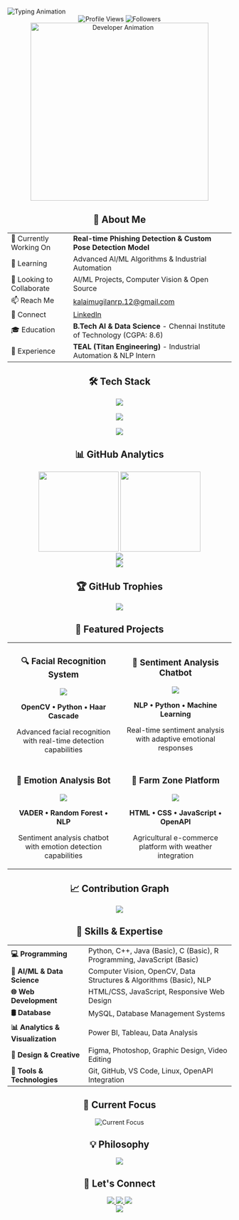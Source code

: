 # <div align="center">
  <img src="https://readme-typing-svg.herokuapp.com?font=Fira+Code&weight=700&size=28&pause=1000&color=00D4FF&center=true&vCenter=true&width=600&lines=Hi%2C+I'm+Kalai+Mugilan;AI+Engineer+%7C+ML+Developer;Crafting+Intelligent+Solutions;Building+the+Future+with+Code" alt="Typing Animation" />
</div>

<div align="center">
  <img src="https://komarev.com/ghpvc/?username=Kalai-Mugilan-1223&label=Profile%20Views&color=00d4ff&style=for-the-badge" alt="Profile Views" />
  <img src="https://img.shields.io/github/followers/Kalai-Mugilan-1223?style=for-the-badge&color=00d4ff" alt="Followers" />
</div>

<div align="center">
  <img src="https://github.com/Kalai-Mugilan-1223/Kalai-Mugilan-1223/blob/main/assets/developer.gif" width="400" alt="Developer Animation" />
</div>

## <div align="center">🚀 About Me</div>

<div align="center">
  <table>
    <tr>
      <td>🔭 Currently Working On</td>
      <td><b>Real-time Phishing Detection & Custom Pose Detection Model</b></td>
    </tr>
    <tr>
      <td>🌱 Learning</td>
      <td>Advanced AI/ML Algorithms & Industrial Automation</td>
    </tr>
    <tr>
      <td>👯 Looking to Collaborate</td>
      <td>AI/ML Projects, Computer Vision & Open Source</td>
    </tr>
    <tr>
      <td>📫 Reach Me</td>
      <td><a href="mailto:kalaimugilanrp.12@gmail.com">kalaimugilanrp.12@gmail.com</a></td>
    </tr>
    <tr>
      <td>🤝 Connect</td>
      <td><a href="https://linkedin.com/in/kalai-mugilan-r-p">LinkedIn</a></td>
    </tr>
    <tr>
      <td>🎓 Education</td>
      <td><b>B.Tech AI & Data Science</b> - Chennai Institute of Technology (CGPA: 8.6)</td>
    </tr>
    <tr>
      <td>💼 Experience</td>
      <td><b>TEAL (Titan Engineering)</b> - Industrial Automation & NLP Intern</td>
    </tr>
  </table>
</div>

## <div align="center">🛠️ Tech Stack</div>

<div align="center">
  <img src="https://skillicons.dev/icons?i=python,cpp,java,c,r,opencv,mysql&perline=7" />
  <br><br>
  <img src="https://skillicons.dev/icons?i=html,css,js,figma,photoshop,git,github&perline=7" />
  <br><br>
  <img src="https://skillicons.dev/icons?i=vscode,linux,bash,firebase,vercel&perline=5" />
</div>

## <div align="center">📊 GitHub Analytics</div>

<div align="center">
  <img height="180em" src="https://github-readme-stats.vercel.app/api?username=Kalai-Mugilan-1223&show_icons=true&theme=tokyonight&include_all_commits=true&count_private=true&hide_border=true&bg_color=0D1117&title_color=00D4FF&icon_color=00D4FF&text_color=ffffff" />
  <img height="180em" src="https://github-readme-stats.vercel.app/api/top-langs/?username=Kalai-Mugilan-1223&layout=compact&theme=tokyonight&hide_border=true&bg_color=0D1117&title_color=00D4FF&text_color=ffffff" />
</div>

<div align="center">
  <img src="https://github-readme-streak-stats.herokuapp.com/?user=Kalai-Mugilan-1223&theme=tokyonight&hide_border=true&background=0D1117&stroke=00D4FF&ring=00D4FF&fire=00D4FF&currStreakNum=ffffff&sideNums=ffffff&currStreakLabel=00D4FF&sideLabels=ffffff&dates=ffffff" />
</div>

<div align="center">
  <img src="https://github-readme-activity-graph.vercel.app/graph?username=Kalai-Mugilan-1223&bg_color=0D1117&color=00D4FF&line=00D4FF&point=ffffff&area=true&hide_border=true" />
</div>

## <div align="center">🏆 GitHub Trophies</div>

<div align="center">
  <img src="https://github-profile-trophy.vercel.app/?username=Kalai-Mugilan-1223&theme=tokyonight&no-frame=true&no-bg=true&margin-w=4&row=1" />
</div>

## <div align="center">💼 Featured Projects</div>

<div align="center">
  <table>
    <tr>
      <td width="50%">
        <h3 align="center">🔍 Facial Recognition System</h3>
        <div align="center">
          <a href="https://github.com/Kalai-Mugilan-1223/OpenCV" target="_blank">
            <img src="https://github-readme-stats.vercel.app/api/pin/?username=Kalai-Mugilan-1223&repo=OpenCV&theme=tokyonight&hide_border=true&bg_color=0D1117" />
          </a>
          <p><strong>OpenCV • Python • Haar Cascade</strong></p>
          <p>Advanced facial recognition with real-time detection capabilities</p>
        </div>
      </td>
      <td width="50%">
        <h3 align="center">🤖 Sentiment Analysis Chatbot</h3>
        <div align="center">
          <a href="https://github.com/Kalai-Mugilan-1223/QnA-chatbot-ML" target="_blank">
            <img src="https://github-readme-stats.vercel.app/api/pin/?username=Kalai-Mugilan-1223&repo=QnA-chatbot-ML&theme=tokyonight&hide_border=true&bg_color=0D1117" />
          </a>
          <p><strong>NLP • Python • Machine Learning</strong></p>
          <p>Real-time sentiment analysis with adaptive emotional responses</p>
        </div>
      </td>
    </tr>
    <tr>
      <td width="50%">
        <h3 align="center">💬 Emotion Analysis Bot</h3>
        <div align="center">
          <a href="https://github.com/Kalai-Mugilan-1223/Sentimental-analysis-chat-bot" target="_blank">
            <img src="https://github-readme-stats.vercel.app/api/pin/?username=Kalai-Mugilan-1223&repo=Sentimental-analysis-chat-bot&theme=tokyonight&hide_border=true&bg_color=0D1117" />
          </a>
          <p><strong>VADER • Random Forest • NLP</strong></p>
          <p>Sentiment analysis chatbot with emotion detection capabilities</p>
        </div>
      </td>
      <td width="50%">
        <h3 align="center">🌾 Farm Zone Platform</h3>
        <div align="center">
          <a href="https://github.com/Kalai-Mugilan-1223/Farm-Zone-Project" target="_blank">
            <img src="https://github-readme-stats.vercel.app/api/pin/?username=Kalai-Mugilan-1223&repo=Farm-Zone-Project&theme=tokyonight&hide_border=true&bg_color=0D1117" />
          </a>
          <p><strong>HTML • CSS • JavaScript • OpenAPI</strong></p>
          <p>Agricultural e-commerce platform with weather integration</p>
        </div>
      </td>
    </tr>
  </table>
</div>

## <div align="center">📈 Contribution Graph</div>

<div align="center">
  <img src="https://github-contributor-stats.vercel.app/api?username=Kalai-Mugilan-1223&limit=5&theme=tokyonight&combine_all_yearly_contributions=true" />
</div>

## <div align="center">🌟 Skills & Expertise</div>

<div align="center">
  <table>
    <tr>
      <td><b>💻 Programming</b></td>
      <td>Python, C++, Java (Basic), C (Basic), R Programming, JavaScript (Basic)</td>
    </tr>
    <tr>
      <td><b>🧠 AI/ML & Data Science</b></td>
      <td>Computer Vision, OpenCV, Data Structures & Algorithms (Basic), NLP</td>
    </tr>
    <tr>
      <td><b>🌐 Web Development</b></td>
      <td>HTML/CSS, JavaScript, Responsive Web Design</td>
    </tr>
    <tr>
      <td><b>🛢️ Database</b></td>
      <td>MySQL, Database Management Systems</td>
    </tr>
    <tr>
      <td><b>📊 Analytics & Visualization</b></td>
      <td>Power BI, Tableau, Data Analysis</td>
    </tr>
    <tr>
      <td><b>🎨 Design & Creative</b></td>
      <td>Figma, Photoshop, Graphic Design, Video Editing</td>
    </tr>
    <tr>
      <td><b>🔧 Tools & Technologies</b></td>
      <td>Git, GitHub, VS Code, Linux, OpenAPI Integration</td>
    </tr>
  </table>
</div>

## <div align="center">🎯 Current Focus</div>

<div align="center">
  <img src="https://readme-typing-svg.herokuapp.com?font=Fira+Code&size=20&pause=3000&color=00D4FF&center=true&width=600&lines=Building+Real-time+Phishing+Detection+System;Developing+Custom+Pose+Detection+Models;Exploring+Computer+Vision+%26+Cybersecurity;Contributing+to+Open+Source+Projects" alt="Current Focus" />
</div>

## <div align="center">💡 Philosophy</div>

<div align="center">
  <img src="https://quotes-github-readme.vercel.app/api?type=horizontal&theme=tokyonight&quote=Code%20with%20intention.%20Build%20with%20empathy.%20Learn%20relentlessly." />
</div>

## <div align="center">🤝 Let's Connect</div>

<div align="center">
  <a href="https://linkedin.com/in/kalai-mugilan-r-p" target="_blank">
    <img src="https://img.shields.io/badge/LinkedIn-0077B5?style=for-the-badge&logo=linkedin&logoColor=white" />
  </a>
  <a href="mailto:kalaimugilanrp.12@gmail.com" target="_blank">
    <img src="https://img.shields.io/badge/Email-D14836?style=for-the-badge&logo=gmail&logoColor=white" />
  </a>
  <a href="https://github.com/Kalai-Mugilan-1223" target="_blank">
    <img src="https://img.shields.io/badge/GitHub-100000?style=for-the-badge&logo=github&logoColor=white" />
  </a>
</div>

<div align="center">
  <img src="https://capsule-render.vercel.app/api?type=waving&color=gradient&customColorList=6,11,20&height=150&section=footer&text=Thanks%20for%20visiting!&fontSize=42&fontColor=fff&animation=twinkling" />
</div>
